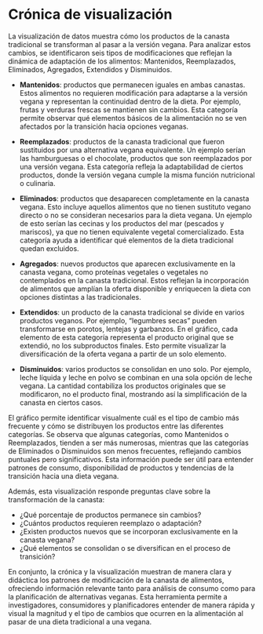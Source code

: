 # Crónica de visualización




La visualización de datos muestra cómo los productos de la canasta tradicional se transforman al pasar a la versión vegana. Para analizar estos cambios, se identificaron seis tipos de modificaciones que reflejan la dinámica de adaptación de los alimentos: Mantenidos, Reemplazados, Eliminados, Agregados, Extendidos y Disminuidos.

- **Mantenidos**: productos que permanecen iguales en ambas canastas. Estos alimentos no requieren modificación para adaptarse a la versión vegana y representan la continuidad dentro de la dieta. Por ejemplo, frutas y verduras frescas se mantienen sin cambios. Esta categoría permite observar qué elementos básicos de la alimentación no se ven afectados por la transición hacia opciones veganas.

- **Reemplazados**: productos de la canasta tradicional que fueron sustituidos por una alternativa vegana equivalente. Un ejemplo serían las hamburguesas o el chocolate, productos que son reemplazados por una versión vegana. Esta categoría refleja la adaptabilidad de ciertos productos, donde la versión vegana cumple la misma función nutricional o culinaria.

- **Eliminados**: productos que desaparecen completamente en la canasta vegana. Esto incluye aquellos alimentos que no tienen sustituto vegano directo o no se consideran necesarios para la dieta vegana. Un ejemplo de esto serían las cecinas y los productos del mar (pescados y mariscos), ya que no tienen equivalente vegetal comercializado. Esta categoría ayuda a identificar qué elementos de la dieta tradicional quedan excluidos.

- **Agregados**: nuevos productos que aparecen exclusivamente en la canasta vegana, como proteínas vegetales o vegetales no contemplados en la canasta tradicional. Estos reflejan la incorporación de alimentos que amplían la oferta disponible y enriquecen la dieta con opciones distintas a las tradicionales.

- **Extendidos**: un producto de la canasta tradicional se divide en varios productos veganos. Por ejemplo, “legumbres secas” pueden transformarse en porotos, lentejas y garbanzos. En el gráfico, cada elemento de esta categoría representa el producto original que se extendió, no los subproductos finales. Esto permite visualizar la diversificación de la oferta vegana a partir de un solo elemento.

- **Disminuidos**: varios productos se consolidan en uno solo. Por ejemplo, leche líquida y leche en polvo se combinan en una sola opción de leche vegana. La cantidad contabiliza los productos originales que se modificaron, no el producto final, mostrando así la simplificación de la canasta en ciertos casos.

El gráfico permite identificar visualmente cuál es el tipo de cambio más frecuente y cómo se distribuyen los productos entre las diferentes categorías. Se observa que algunas categorías, como Mantenidos o Reemplazados, tienden a ser más numerosas, mientras que las categorías de Eliminados o Disminuidos son menos frecuentes, reflejando cambios puntuales pero significativos. Esta información puede ser útil para entender patrones de consumo, disponibilidad de productos y tendencias de la transición hacia una dieta vegana.

Además, esta visualización responde preguntas clave sobre la transformación de la canasta:  
- ¿Qué porcentaje de productos permanece sin cambios?  
- ¿Cuántos productos requieren reemplazo o adaptación?  
- ¿Existen productos nuevos que se incorporan exclusivamente en la canasta vegana?  
- ¿Qué elementos se consolidan o se diversifican en el proceso de transición?

En conjunto, la crónica y la visualización muestran de manera clara y didáctica los patrones de modificación de la canasta de alimentos, ofreciendo información relevante tanto para análisis de consumo como para la planificación de alternativas veganas. Esta herramienta permite a investigadores, consumidores y planificadores entender de manera rápida y visual la magnitud y el tipo de cambios que ocurren en la alimentación al pasar de una dieta tradicional a una vegana.
